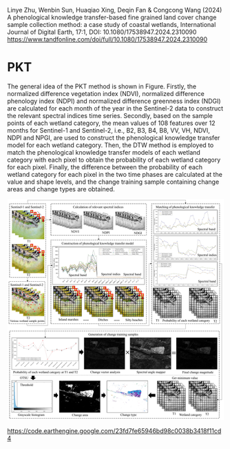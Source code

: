 Linye Zhu, Wenbin Sun, Huaqiao Xing, Deqin Fan & Congcong Wang (2024) A phenological knowledge transfer-based fine grained land cover change sample collection method: a case study of coastal wetlands, International Journal of Digital Earth, 17:1, DOI: 10.1080/17538947.2024.2310090
https://www.tandfonline.com/doi/full/10.1080/17538947.2024.2310090

# PKT
The general idea of the PKT method is shown in Figure. Firstly, the normalized difference vegetation index (NDVI), normalized difference phenology index (NDPI) and normalized difference greenness index (NDGI) are calculated for each month of the year in the Sentinel-2 data to construct the relevant spectral indices time series. Secondly, based on the sample points of each wetland category, the mean values of 108 features over 12 months for Sentinel-1 and Sentinel-2, i.e., B2, B3, B4, B8, VV, VH, NDVI, NDPI and NPGI, are used to construct the phenological knowledge transfer model for each wetland category. Then, the DTW method is employed to match the phenological knowledge transfer models of each wetland category with each pixel to obtain the probability of each wetland category for each pixel. Finally, the difference between the probability of each wetland category for each pixel in the two time phases are calculated at the value and shape levels, and the change training sample containing change areas and change types are obtained.

![image](https://github.com/zhuzhu94854693/PKT/blob/main/image.jpg)


https://code.earthengine.google.com/23fd7fe65946bd98c0038b3418f11cd4

